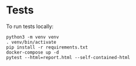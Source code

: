 # Tests

To run tests locally:

```
python3 -m venv venv
. venv/bin/activate
pip install -r requirements.txt
docker-compose up -d
pytest --html=report.html --self-contained-html
```
